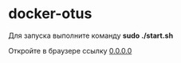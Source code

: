 # docker-otus

Для запуска выполните команду **sudo ./start.sh**

Откройте в браузере ссылку [0.0.0.0](0.0.0.0)
